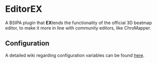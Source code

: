 # EditorEX

A BSIPA plugin that **EX**tends the functionality of the official 3D beatmap editor, to make it more in line with community editors, like ChroMapper.

## Configuration
A detailed wiki regarding configuration variables can be found [here](https://github.com/ItsKaitlyn03/EditorEX/wiki/Configuration).

